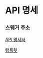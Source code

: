 # API 명세

### 스웨거 주소

[API 명세서](API%20%E1%84%86%E1%85%A7%E1%86%BC%E1%84%89%E1%85%A6%204735c827e20b4f45a962cda5ec4b4653/API%20%E1%84%86%E1%85%A7%E1%86%BC%E1%84%89%E1%85%A6%E1%84%89%E1%85%A5%20c6f8f48adc6f4535ae402d06777fda74.csv)

[탬플릿](https://www.notion.so/cdc3da8e2e6948178aab24dda23d92fe?pvs=21)